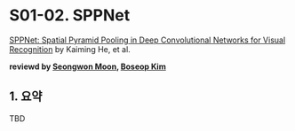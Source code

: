 # S01-02. SPPNet

[SPPNet: Spatial Pyramid Pooling in Deep Convolutional Networks for Visual Recognition](https://arxiv.org/abs/1406.4729) by Kaiming He, et al.

**reviewd by [Seongwon Moon](https://github.com/Moonswng), [Boseop Kim](https://github.com/aisolab)**

## 1. 요약

TBD

